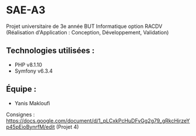# SAE-A3
Projet universitaire de 3e année BUT Informatique option RACDV (Réalisation d'Application : Conception, Développement, Validation)

## Technologies utilisées :
- PHP v8.1.10
- Symfony v6.3.4

## Équipe :
- Yanis Makloufi

Consignes : https://docs.google.com/document/d/1_pLCxkPcHuDFvGg2g79_gRkcHjrzeYp45pEioBynrfM/edit (Projet 4)
